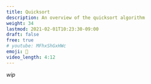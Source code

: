 ```yaml
---
title: Quicksort
description: An overview of the quicksort algorithm
weight: 34
lastmod: 2021-02-01T10:23:30-09:00
draft: false
free: true
# youtube: MFhxShGxHWc
emoji: 🎲
video_length: 4:12
---
```


_wip_